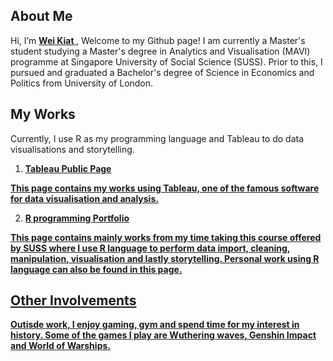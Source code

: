 ## About Me

Hi, I’m <a  style="font-weight:bold" href="https://www.linkedin.com/in/wei-kiat-tan/">Wei Kiat </a>, Welcome to my Github page! I am currently a Master's student studying a Master's degree in Analytics and Visualisation (MAVI) programme at Singapore University of Social Science (SUSS). Prior to this, I pursued and graduated a Bachelor's degree of Science in Economics and Politics from University of London. 


## My Works

Currently, I use R as my programming language and Tableau to do data visualisations and storytelling. 

1. <a  style="font-weight:bold" href="https://public.tableau.com/app/profile/wei.kiat/vizzes/">Tableau Public Page

This page contains my works using Tableau, one of the famous software for data visualisation and analysis.


2. <a  style="font-weight:bold" href="https://wei-kiat-tan.github.io/R-programming-Portfolio/">R programming Portfolio

This page contains mainly works from my time taking this course offered by SUSS where I use R language to perform data import, cleaning, manipulation, visualisation and lastly storytelling. Personal work using R language can also be found in this page.

## Other Involvements

Outisde work, I enjoy gaming, gym and spend time for my interest in history. Some of the games I play are Wuthering waves, Genshin Impact and World of Warships. 
